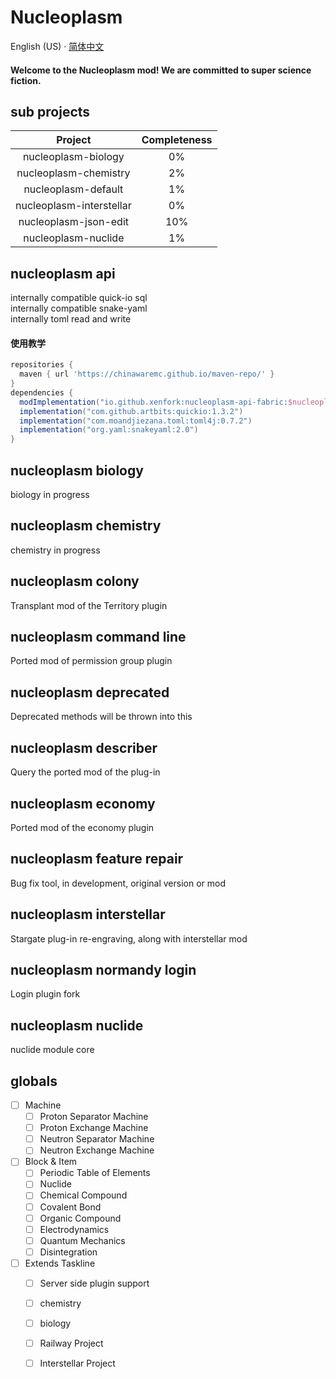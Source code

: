 # Nucleoplasm

English (US) · [简体中文](README_szh.md)

<h4>Welcome to the Nucleoplasm mod! We are committed to super science fiction.</h4>

## sub projects

| Project                   | Completeness |
|:-------------------------:|:------------:|
| nucleoplasm\-biology      | 0%           |
| nucleoplasm\-chemistry    | 2%           |
| nucleoplasm\-default      | 1%           |
| nucleoplasm\-interstellar | 0%           |
| nucleoplasm\-json\-edit   | 10%          |
| nucleoplasm\-nuclide      | 1%           |

## nucleoplasm api
internally compatible quick-io sql</br>
internally compatible snake-yaml</br>
internally toml read and write</br>
#### 使用教学
```groovy
repositories {
  maven { url 'https://chinawaremc.github.io/maven-repo/' }
}
dependencies {
  modImplementation("io.github.xenfork:nucleoplasm-api-fabric:$nucleoplasm_api_dependencies_version-${minecraft_version}")
  implementation("com.github.artbits:quickio:1.3.2")
  implementation("com.moandjiezana.toml:toml4j:0.7.2")
  implementation("org.yaml:snakeyaml:2.0")
}
```

## nucleoplasm biology
biology in progress

## nucleoplasm chemistry
chemistry in progress

## nucleoplasm colony
Transplant mod of the Territory plugin

## nucleoplasm command line
Ported mod of permission group plugin

## nucleoplasm deprecated
Deprecated methods will be thrown into this

## nucleoplasm describer
Query the ported mod of the plug-in

## nucleoplasm economy
Ported mod of the economy plugin

## nucleoplasm feature repair
Bug fix tool, in development, original version or mod

## nucleoplasm interstellar
Stargate plug-in re-engraving, along with interstellar mod

## nucleoplasm normandy login
Login plugin fork

## nucleoplasm nuclide
nuclide module core

## globals

- [ ] Machine
    - [ ] Proton Separator Machine
    - [ ] Proton Exchange Machine
    - [ ] Neutron Separator Machine
    - [ ] Neutron Exchange Machine
- [ ] Block & Item
    - [ ] Periodic Table of Elements
    - [ ] Nuclide
    - [ ] Chemical Compound
    - [ ] Covalent Bond
    - [ ] Organic Compound
    - [ ] Electrodynamics
    - [ ] Quantum Mechanics
    - [ ] Disintegration
- [ ] Extends Taskline
    - [ ] Server side plugin support
    - [ ] chemistry
    - [ ] biology
    - [ ] Railway Project
    - [ ] Interstellar Project

